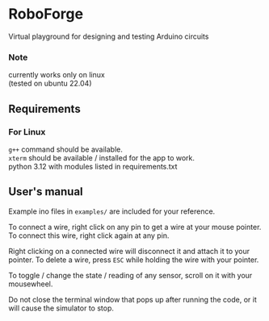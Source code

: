 # RoboForge
Virtual playground for designing and testing Arduino circuits  

### Note
currently works only on linux  
(tested on ubuntu 22.04)

## Requirements
### For Linux
```g++``` command should be available.  
```xterm``` should be available / installed for the app to work.  
python 3.12 with modules listed in requirements.txt

## User's manual
Example ino files in ```examples/``` are included for your reference.  
  
To connect a wire, right click on any pin to get a wire at your mouse pointer. To connect this wire, right click again at any pin.  

Right clicking on a connected wire will disconnect it and attach it to your pointer. To delete a wire, press ```ESC``` while holding the wire with your pointer.  
  
To toggle / change the state / reading of any sensor, scroll on it with your mousewheel.  

Do not close the terminal window that pops up after running the code, or it will cause the simulator to stop.

